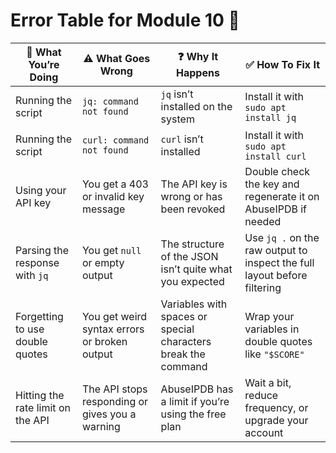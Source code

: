 # Error Table for Module 10 🔗

| 🧩 What You’re Doing                    | ⚠️ What Goes Wrong                                      | ❓ Why It Happens                                                 | ✅ How To Fix It                                                                 |
|----------------------------------------|----------------------------------------------------------|-------------------------------------------------------------------|----------------------------------------------------------------------------------|
| Running the script                     | `jq: command not found`                                  | `jq` isn’t installed on the system                               | Install it with `sudo apt install jq`                                           |
| Running the script                     | `curl: command not found`                                | `curl` isn’t installed                                            | Install it with `sudo apt install curl`                                         |
| Using your API key                     | You get a 403 or invalid key message                     | The API key is wrong or has been revoked                         | Double check the key and regenerate it on AbuseIPDB if needed                   |
| Parsing the response with `jq`         | You get `null` or empty output                           | The structure of the JSON isn’t quite what you expected          | Use `jq .` on the raw output to inspect the full layout before filtering         |
| Forgetting to use double quotes        | You get weird syntax errors or broken output             | Variables with spaces or special characters break the command    | Wrap your variables in double quotes like `"$SCORE"`                              |
| Hitting the rate limit on the API      | The API stops responding or gives you a warning          | AbuseIPDB has a limit if you’re using the free plan              | Wait a bit, reduce frequency, or upgrade your account                           |

